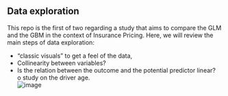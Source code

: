 ## Data exploration
This repo is the first of two regarding a study that aims to compare the GLM and the GBM in the context of Insurance Pricing. Here, we will review the main steps of data exploration:
-	“classic visuals” to get a feel of the data,
-	Collinearity between variables?
-	Is the relation between the outcome and the potential predictor linear?<br />
  o	study on the driver age.<br />
![image](https://github.com/user-attachments/assets/ecf793e3-c2eb-42b3-bae3-2c82538ab501)
